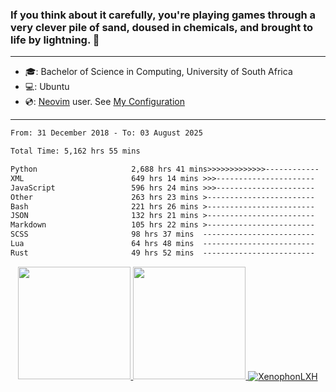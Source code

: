 ### If you think about it carefully, you're playing games through a very clever pile of sand, doused in chemicals, and brought to life by lightning.  👋

-------------------------------------------------------------------------------------------------------

- 🎓: Bachelor of Science in Computing, University of South Africa
- 💻: Ubuntu
- 💿: [Neovim](https://github.com/neovim/neovim) user. See [My Configuration](https://github.com/XenophonLXH/xenovim)

-------------------------------------------------------------------------------------------------------

<!--START_SECTION:waka-->

```txt
From: 31 December 2018 - To: 03 August 2025

Total Time: 5,162 hrs 55 mins

Python                     2,688 hrs 41 mins>>>>>>>>>>>>>------------   52.08 %
XML                        649 hrs 14 mins >>>----------------------   12.58 %
JavaScript                 596 hrs 24 mins >>>----------------------   11.55 %
Other                      263 hrs 23 mins >------------------------   05.10 %
Bash                       221 hrs 26 mins >------------------------   04.29 %
JSON                       132 hrs 21 mins >------------------------   02.56 %
Markdown                   105 hrs 22 mins >------------------------   02.04 %
SCSS                       98 hrs 37 mins  -------------------------   01.91 %
Lua                        64 hrs 48 mins  -------------------------   01.26 %
Rust                       49 hrs 52 mins  -------------------------   00.97 %
```

<!--END_SECTION:waka-->


<p align="center">
    <a href="https://github.com/XenophonLXH">
        <img height="180em" src="https://github-readme-stats-eight-theta.vercel.app/api?username=XenophonLXH&show_icons=true&theme=algolia&include_all_commits=true&count_private=true"/>
        <img height="180em" src="https://github-readme-stats-eight-theta.vercel.app/api/top-langs/?username=XenophonLXH&layout=compact&langs_count=8&theme=algolia"/>
        <img align="center" src="https://github-readme-streak-stats.herokuapp.com/?user=XenophonLXH&theme=algolia" alt="XenophonLXH" />
    </a>
</p>
